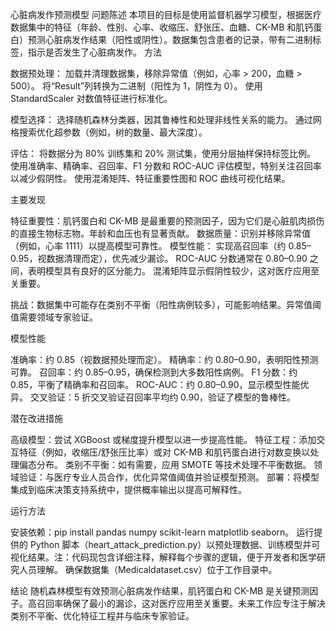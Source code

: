 心脏病发作预测模型
问题陈述
本项目的目标是使用监督机器学习模型，根据医疗数据集中的特征（年龄、性别、心率、收缩压、舒张压、血糖、CK-MB 和肌钙蛋白）预测心脏病发作结果（阳性或阴性）。数据集包含患者的记录，带有二进制标签，指示是否发生了心脏病发作。
方法

数据预处理：
加载并清理数据集，移除异常值（例如，心率 > 200，血糖 > 500）。
将“Result”列转换为二进制（阳性为 1，阴性为 0）。
使用 StandardScaler 对数值特征进行标准化。


模型选择：
选择随机森林分类器，因其鲁棒性和处理非线性关系的能力。
通过网格搜索优化超参数（例如，树的数量、最大深度）。


评估：
将数据分为 80% 训练集和 20% 测试集，使用分层抽样保持标签比例。
使用准确率、精确率、召回率、F1 分数和 ROC-AUC 评估模型，特别关注召回率以减少假阴性。
使用混淆矩阵、特征重要性图和 ROC 曲线可视化结果。



主要发现

特征重要性：肌钙蛋白和 CK-MB 是最重要的预测因子，因为它们是心脏肌肉损伤的直接生物标志物。年龄和血压也有显著贡献。
数据质量：识别并移除异常值（例如，心率 1111）以提高模型可靠性。
模型性能：
实现高召回率（约 0.85–0.95，视数据清理而定），优先减少漏诊。
ROC-AUC 分数通常在 0.80–0.90 之间，表明模型具有良好的区分能力。
混淆矩阵显示假阴性较少，这对医疗应用至关重要。


挑战：数据集中可能存在类别不平衡（阳性病例较多），可能影响结果。异常值阈值需要领域专家验证。

模型性能

准确率：约 0.85（视数据预处理而定）。
精确率：约 0.80–0.90，表明阳性预测可靠。
召回率：约 0.85–0.95，确保检测到大多数阳性病例。
F1 分数：约 0.85，平衡了精确率和召回率。
ROC-AUC：约 0.80–0.90，显示模型性能优异。
交叉验证：5 折交叉验证召回率平均约 0.90，验证了模型的鲁棒性。

潜在改进措施

高级模型：尝试 XGBoost 或梯度提升模型以进一步提高性能。
特征工程：添加交互特征（例如，收缩压/舒张压比率）或对 CK-MB 和肌钙蛋白进行对数变换以处理偏态分布。
类别不平衡：如有需要，应用 SMOTE 等技术处理不平衡数据。
领域验证：与医疗专业人员合作，优化异常值阈值并验证模型预测。
部署：将模型集成到临床决策支持系统中，提供概率输出以提高可解释性。

运行方法

安装依赖：pip install pandas numpy scikit-learn matplotlib seaborn。
运行提供的 Python 脚本（heart_attack_prediction.py）以预处理数据、训练模型并可视化结果。注：代码现包含详细注释，解释每个步骤的逻辑，便于开发者和医学研究人员理解。
确保数据集（Medicaldataset.csv）位于工作目录中。

结论
随机森林模型有效预测心脏病发作结果，肌钙蛋白和 CK-MB 是关键预测因子。高召回率确保了最小的漏诊，这对医疗应用至关重要。未来工作应专注于解决类别不平衡、优化特征工程并与临床专家验证。
